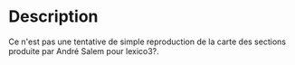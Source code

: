 Description
===========
Ce n'est pas une tentative de simple reproduction de la carte des sections produite par André Salem pour lexico3?.
